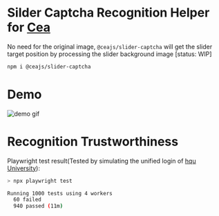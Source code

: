 # Silder Captcha Recognition Helper for [Cea][cea]

No need for the original image, `@ceajs/slider-captcha` will get the slider target position by processing the slider background image [status: WIP]

```bash
npm i @ceajs/slider-captcha
```

# Demo

![demo gif](./demo.gif)

# Recognition Trustworthiness

Playwright test result(Tested by simulating the unified login of [hqu University][hqu]):

```bash
> npx playwright test

Running 1000 tests using 4 workers
  60 failed
  940 passed (11m)
```

[cea]: https://github.com/ceajs/cea/issues/25
[hqu]: https://hqu.campusphere.net/portal/login
